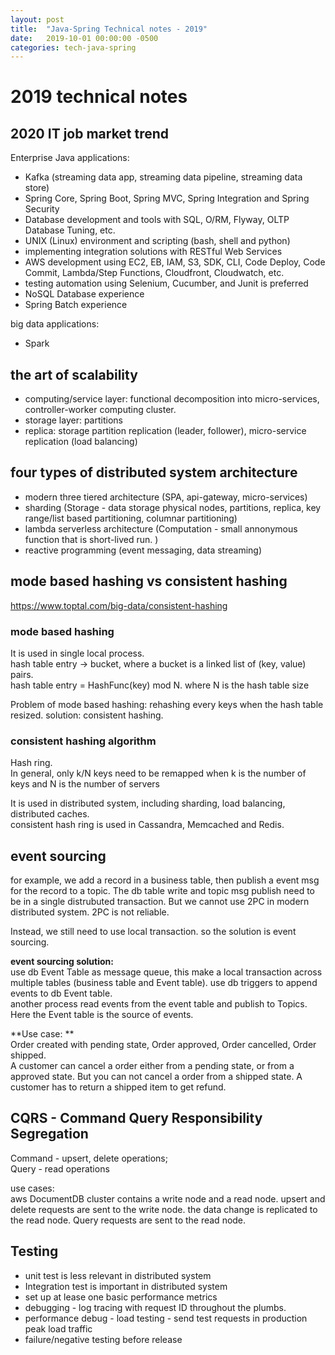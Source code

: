 ```yaml
---
layout: post
title:  "Java-Spring Technical notes - 2019"
date:   2019-10-01 00:00:00 -0500
categories: tech-java-spring
---
```


# 2019 technical notes #

## 2020 IT job market trend

Enterprise Java applications:
- Kafka (streaming data app, streaming data pipeline, streaming data store)
- Spring Core, Spring Boot, Spring MVC, Spring Integration and Spring Security
- Database development and tools with SQL, O/RM, Flyway, OLTP Database Tuning, etc.
- UNIX (Linux) environment and scripting (bash, shell and python)
- implementing integration solutions with RESTful Web Services
- AWS development using EC2, EB, IAM, S3, SDK, CLI, Code Deploy, Code Commit, Lambda/Step Functions, Cloudfront, Cloudwatch, etc.
- testing automation using Selenium, Cucumber, and Junit is preferred
- NoSQL Database experience
- Spring Batch experience

big data applications:
- Spark


## the art of scalability

- computing/service layer: functional decomposition into micro-services, controller-worker computing cluster.
- storage layer: partitions
- replica: storage partition replication (leader, follower), micro-service replication (load balancing)

## four types of distributed system architecture

- modern three tiered architecture (SPA, api-gateway, micro-services)
- sharding (Storage - data storage physical nodes, partitions, replica, key range/list based partitioning, columnar partitioning)
- lambda serverless architecture (Computation - small annonymous function that is short-lived run. )
- reactive programming  (event messaging, data streaming)


## mode based hashing vs consistent hashing  

https://www.toptal.com/big-data/consistent-hashing

### mode based hashing  

It is used in single local process.  
hash table entry -> bucket, where a bucket is a linked list of (key, value) pairs.  
hash table entry = HashFunc(key) mod N. where N is the hash table size

Problem of mode based hashing: rehashing every keys when the hash table resized. 
solution: consistent hashing. 

### consistent hashing algorithm  

Hash ring.  
In general, only k/N keys need to be remapped when k is the number of keys and N is the number of servers

It is used in distributed system, including sharding, load balancing, distributed caches.  
consistent hash ring is used in Cassandra, Memcached and Redis.


## event sourcing

for example, we add a record in a business table, then publish a event msg for the record to a topic. The db table write and topic msg publish need to be in a single distrubuted transaction. But we cannot use 2PC in modern distributed system. 2PC is not reliable.

Instead, we still need to use local transaction. so the solution is event sourcing.

**event sourcing solution:**    
use db Event Table as message queue, this make a local transaction across multiple tables (business table and Event table).  use db triggers to append events to db Event table.  
another process read events from the event table and publish to Topics.  
Here the Event table is the source of events.

**Use case: **  
Order created with pending state, Order approved, Order cancelled, Order shipped.   
A customer can cancel a order either from a pending state, or from a approved state. But you can not cancel a order from a shipped state. A customer has to return a shipped item to get refund.


## CQRS - Command Query Responsibility Segregation  

Command - upsert, delete operations;  
Query - read operations

use cases:  
aws DocumentDB cluster contains a write node and a read node. upsert and delete requests are sent to the write node. the data change is replicated to the read node. Query requests are sent to the read node.

## Testing
- unit test is less relevant in distributed system
- Integration test is important in distributed system
- set up at lease one basic performance metrics
- debugging - log tracing with request ID throughout the plumbs.
- performance debug - load testing - send test requests in production peak load traffic
- failure/negative testing before release



 
